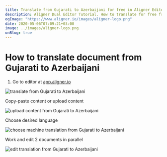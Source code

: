 ```yaml
---
title: Translate from Gujarati to Azerbaijani for free in Aligner Editor
description: Aligner Dual Editor Tutorial. How to translate for free from Gujarati to Azerbaijani. Aligner is multilingual document management platform. 
ogImage: "https://www.aligner.io/images/aligner-logo.png"
date: 2020-05-06T07:09:21+03:00
image: ../images/aligner-logo.png
onBlog: true
---
```


# How to translate document from Gujarati to Azerbaijani

1. Go to editor at [app.aligner.io](https://app.aligner.io "Aligner App web page")

![translate from Gujarati to Azerbaijani](../aligner-blank-editor.png "translate from Gujarati to Azerbaijani")

Copy-paste content or upload content

![upload content from Gujarati to Azerbaijani](../aligner-uploaded-document.png "upload content from Gujarati to Azerbaijani")

Choose desired language

![choose machine translation from Gujarati to Azerbaijani](../aligner-language-dropdown.png "choose machine translation from Gujarati to Azerbaijani")

Work and edit 2 documents in parallel

![edit translation from Gujarati to Azerbaijani](../aligner-double-sitded-editor.png "edit translation from Gujarati to Azerbaijani")

